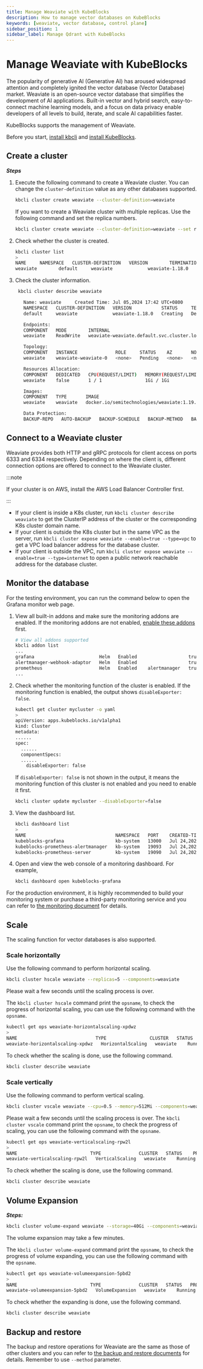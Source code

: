 ```yaml
---
title: Manage Weaviate with KubeBlocks
description: How to manage vector databases on KubeBlocks
keywords: [weaviate, vector database, control plane]
sidebar_position: 1
sidebar_label: Manage Qdrant with KubeBlocks
---
```

# Manage Weaviate with KubeBlocks

The popularity of generative AI (Generative AI) has aroused widespread attention and completely ignited the vector database (Vector Database) market. Weaviate is an open-source vector database that simplifies the development of AI applications. Built-in vector and hybrid search, easy-to-connect machine learning models, and a focus on data privacy enable developers of all levels to build, iterate, and scale AI capabilities faster.


KubeBlocks supports the management of Weaviate.

Before you start, [install kbcli](./../installation/install-with-kbcli/install-kbcli.md) and [install KubeBlocks](./../installation/install-with-kbcli/install-kubeblocks-with-kbcli.md).

## Create a cluster

***Steps***

1. Execute the following command to create a Weaviate cluster. You can change the `cluster-definition` value as any other databases supported.

   ```bash
   kbcli cluster create weaviate --cluster-definition=weaviate
   ```

   If you want to create a Weaviate cluster with multiple replicas. Use the following command and set the replica numbers.

   ```bash
   kbcli cluster create weaviate --cluster-definition=weaviate --set replicas=3
   ```

2. Check whether the cluster is created.

   ```bash
   kbcli cluster list
   >
   NAME     NAMESPACE   CLUSTER-DEFINITION   VERSION        TERMINATION-POLICY   STATUS    CREATED-TIME
   weaviate        default     weaviate             weaviate-1.18.0       Delete               Creating          Jul 05,2024 17:42 UTC+0800   
   ```

3. Check the cluster information.

   ```bash
    kbcli cluster describe weaviate

      Name: weaviate	 Created Time: Jul 05,2024 17:42 UTC+0800
      NAMESPACE   CLUSTER-DEFINITION   VERSION           STATUS     TERMINATION-POLICY   
      default     weaviate             weaviate-1.18.0   Creating   Delete               

      Endpoints:
      COMPONENT   MODE        INTERNAL                                           EXTERNAL   
      weaviate    ReadWrite   weaviate-weaviate.default.svc.cluster.local:8080   <none>     

      Topology:
      COMPONENT   INSTANCE              ROLE     STATUS    AZ       NODE     CREATED-TIME                 
      weaviate    weaviate-weaviate-0   <none>   Pending   <none>   <none>   Jul 05,2024 17:42 UTC+0800   

      Resources Allocation:
      COMPONENT   DEDICATED   CPU(REQUEST/LIMIT)   MEMORY(REQUEST/LIMIT)   STORAGE-SIZE   STORAGE-CLASS     
      weaviate    false       1 / 1                1Gi / 1Gi               data:20Gi      csi-hostpath-sc   

      Images:
      COMPONENT   TYPE       IMAGE                                        
      weaviate    weaviate   docker.io/semitechnologies/weaviate:1.19.6   

      Data Protection:
      BACKUP-REPO   AUTO-BACKUP   BACKUP-SCHEDULE   BACKUP-METHOD   BACKUP-RETENTION  
   ```

## Connect to a Weaviate cluster

Weaviate provides both HTTP and gRPC protocols for client access on ports 6333 and 6334 respectively. Depending on where the client is, different connection options are offered to connect to the Weaviate cluster.

:::note

If your cluster is on AWS, install the AWS Load Balancer Controller first.

:::

- If your client is inside a K8s cluster, run `kbcli cluster describe weaviate` to get the ClusterIP address of the cluster or the corresponding K8s cluster domain name.
- If your client is outside the K8s cluster but in the same VPC as the server, run `kbcli cluster expose weaviate --enable=true --type=vpc` to get a VPC load balancer address for the database cluster.
- If your client is outside the VPC, run `kbcli cluster expose weaviate --enable=true --type=internet` to open a public network reachable address for the database cluster.

## Monitor the database

For the testing environment, you can run the command below to open the Grafana monitor web page.

1. View all built-in addons and make sure the monitoring addons are enabled. If the monitoring addons are not enabled, [enable these addons](./../overview/supported-addons.md#use-addons) first.

   ```bash
   # View all addons supported
   kbcli addon list
   ...
   grafana                        Helm   Enabled                   true                                                                                    
   alertmanager-webhook-adaptor   Helm   Enabled                   true                                                                                    
   prometheus                     Helm   Enabled    alertmanager   true 
   ...
   ```

2. Check whether the monitoring function of the cluster is enabled. If the monitoring function is enabled, the output shows `disableExporter: false`.

   ```bash
   kubectl get cluster mycluster -o yaml
   >
   apiVersion: apps.kubeblocks.io/v1alpha1
   kind: Cluster
   metadata:
   ......
   spec:
     ......
     componentSpecs:
     ......
       disableExporter: false
   ```

   If `disableExporter: false` is not shown in the output, it means the monitoring function of this cluster is not enabled and you need to enable it first.

   ```bash
   kbcli cluster update mycluster --disableExporter=false
   ```

3. View the dashboard list.

   ```bash
   kbcli dashboard list
   >
   NAME                                 NAMESPACE   PORT    CREATED-TIME
   kubeblocks-grafana                   kb-system   13000   Jul 24,2023 11:38 UTC+0800
   kubeblocks-prometheus-alertmanager   kb-system   19093   Jul 24,2023 11:38 UTC+0800
   kubeblocks-prometheus-server         kb-system   19090   Jul 24,2023 11:38 UTC+0800
   ```

4. Open and view the web console of a monitoring dashboard. For example,

   ```bash
   kbcli dashboard open kubeblocks-grafana
   ```

For the production environment, it is highly recommended to build your monitoring system or purchase a third-party monitoring service and you can refer to [the monitoring document](./../observability/monitor-database.md#for-production-environment) for details.

## Scale

The scaling function for vector databases is also supported.

### Scale horizontally

Use the following command to perform horizontal scaling.

```bash
kbcli cluster hscale weaviate --replicas=5 --components=weaviate
```

Please wait a few seconds until the scaling process is over.

The `kbcli cluster hscale` command print the `opsname`, to check the progress of horizontal scaling, you can use the following command with the `opsname`.

```bash
kubectl get ops weaviate-horizontalscaling-xpdwz
>
NAME                             TYPE                CLUSTER   STATUS    PROGRESS   AGE
weaviate-horizontalscaling-xpdwz   HorizontalScaling   weaviate    Running   0/2        16s
```

To check whether the scaling is done, use the following command.

```bash
kbcli cluster describe weaviate
```

### Scale vertically

Use the following command to perform vertical scaling.

```bash
kbcli cluster vscale weaviate --cpu=0.5 --memory=512Mi --components=weaviate 
```

Please wait a few seconds until the scaling process is over.
The `kbcli cluster vscale` command print the `opsname`, to check the progress of scaling, you can use the following command with the `opsname`.

```bash
kubectl get ops weaviate-verticalscaling-rpw2l
>
NAME                           TYPE              CLUSTER   STATUS    PROGRESS   AGE
weaviate-verticalscaling-rpw2l   VerticalScaling   weaviate    Running   1/5        44s
```

To check whether the scaling is done, use the following command.

```bash
kbcli cluster describe weaviate
```

## Volume Expansion

***Steps:***

```bash
kbcli cluster volume-expand weaviate --storage=40Gi --components=weaviate -t data
```

The volume expansion may take a few minutes.

The `kbcli cluster volume-expand` command print the `opsname`, to check the progress of volume expanding, you can use the following command with the `opsname`.

```bash
kubectl get ops weaviate-volumeexpansion-5pbd2
>
NAME                           TYPE              CLUSTER   STATUS   PROGRESS   AGE
weaviate-volumeexpansion-5pbd2   VolumeExpansion   weaviate    Running  1/1        67s
```

To check whether the expanding is done, use the following command.

```bash
kbcli cluster describe weaviate
```

## Backup and restore

The backup and restore operations for Weaviate are the same as those of other clusters and you can refer to [the backup and restore documents](./../backup-and-restore/introduction.md) for details. Remember to use `--method` parameter.
